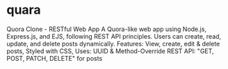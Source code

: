 # quara
Quora Clone - RESTful Web App    A Quora-like web app using Node.js, Express.js, and EJS, following REST API principles. Users can create, read, update, and delete posts dynamically. Features: View, create, edit &amp; delete posts, Styled with CSS, Uses: UUID &amp; Method-Override REST API: "GET, POST, PATCH, DELETE" for posts 
